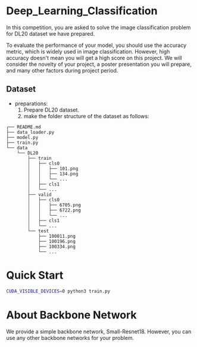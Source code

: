 # Deep_Learning_Classification
In this competition, you are asked to solve the image classification problem for DL20 dataset we have prepared.

To evaluate the performance of your model, you should use the accuracy metric, which is widely used in image classification. However, high accuracy doesn't mean you will get a high score on this project. We will consider the novelty of your project, a poster presentation you will prepare, and many other factors during project period.


## Dataset

* preparations:
  1. Prepare DL20 dataset.
  2. make the folder structure of the dataset as follows:
```
┌── README.md
├── data_loader.py
├── model.py
├── train.py
└── data
    └── DL20
        ├── train
        │   ├── cls0
        │   │   ├── 101.png
        │   │   ├── 134.png
        │   │   └── ...
        │   ├── cls1
        │   └── ...
        ├── valid
        │   ├── cls0
        │   │   ├── 6705.png
        │   │   ├── 6722.png
        │   │   └── ...
        │   ├── cls1
        │   └── ...
        └── test
            ├── 100011.png
            ├── 100196.png
            ├── 100334.png
            └── ...
```

# Quick Start

```bash
CUDA_VISIBLE_DEVICES=0 python3 train.py
```

# About Backbone Network

We provide a simple backbone network, Small-Resnet18. However, you can use any other backbone networks for your problem.
